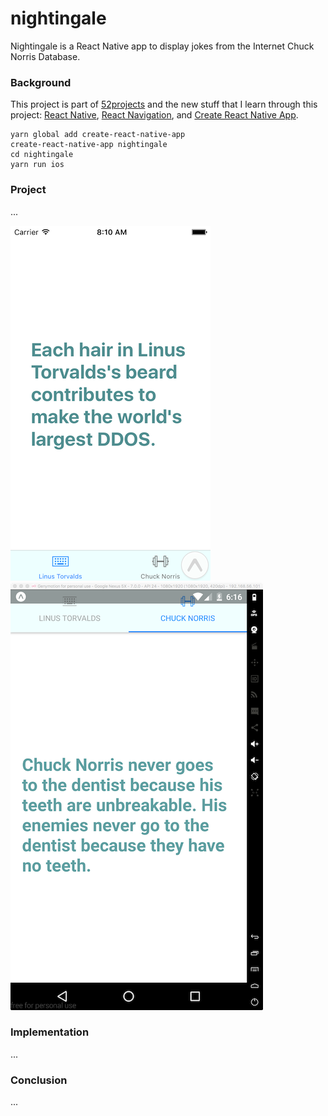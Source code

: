 # nightingale

Nightingale is a React Native app to display jokes from the Internet Chuck Norris Database.

### Background

This project is part of [52projects](https://donny.github.io/52projects/) and the new stuff that I learn through this project: [React Native](https://facebook.github.io/react-native/), [React Navigation](https://reactnavigation.org), and [Create React Native App](https://github.com/react-community/create-react-native-app).

```shell
yarn global add create-react-native-app
create-react-native-app nightingale
cd nightingale
yarn run ios
```

### Project

...

![Screenshot1](https://raw.githubusercontent.com/donny/nightingale/master/screenshot1.png)
![Screenshot1](https://raw.githubusercontent.com/donny/nightingale/master/screenshot2.png)

### Implementation

...

### Conclusion

...
